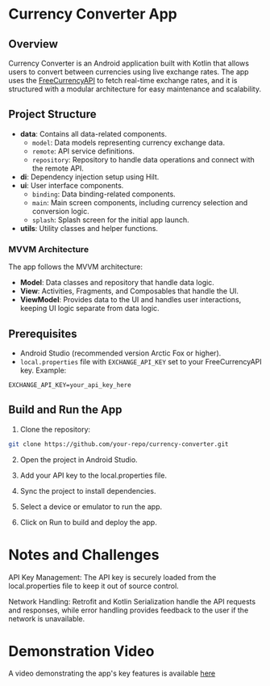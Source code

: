 # Currency Converter App

## Overview
Currency Converter is an Android application built with Kotlin that allows users to convert between currencies using live exchange rates. The app uses the [FreeCurrencyAPI](https://freecurrencyapi.com) to fetch real-time exchange rates, and it is structured with a modular architecture for easy maintenance and scalability.

## Project Structure
- **data**: Contains all data-related components.
  - `model`: Data models representing currency exchange data.
  - `remote`: API service definitions.
  - `repository`: Repository to handle data operations and connect with the remote API.
- **di**: Dependency injection setup using Hilt.
- **ui**: User interface components.
  - `binding`: Data binding-related components.
  - `main`: Main screen components, including currency selection and conversion logic.
  - `splash`: Splash screen for the initial app launch.
- **utils**: Utility classes and helper functions.

### MVVM Architecture
The app follows the MVVM architecture:
- **Model**: Data classes and repository that handle data logic.
- **View**: Activities, Fragments, and Composables that handle the UI.
- **ViewModel**: Provides data to the UI and handles user interactions, keeping UI logic separate from data logic.


## Prerequisites
- Android Studio (recommended version Arctic Fox or higher).
- `local.properties` file with `EXCHANGE_API_KEY` set to your FreeCurrencyAPI key. Example:
```
EXCHANGE_API_KEY=your_api_key_here
```


## Build and Run the App
1. Clone the repository:
 ```bash
 git clone https://github.com/your-repo/currency-converter.git
```
2. Open the project in Android Studio.

3. Add your API key to the local.properties file.

4. Sync the project to install dependencies.

5. Select a device or emulator to run the app.

6. Click on Run to build and deploy the app.

# Notes and Challenges
API Key Management: The API key is securely loaded from the local.properties file to keep it out of source control.

Network Handling: Retrofit and Kotlin Serialization handle the API requests and responses, while error handling provides feedback to the user if the network is unavailable.

# Demonstration Video
A video demonstrating the app's key features is available [here](https://youtu.be/HOclBMsuH44)
